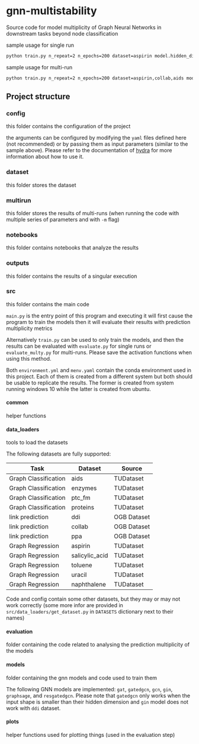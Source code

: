 # gnn-multistability

Source code for model multiplicity of Graph Neural Networks in downstream tasks beyond node classification

sample usage for single run

```bash
python train.py n_repeat=2 n_epochs=200 dataset=aspirin model.hidden_dim=8 model.num_layers=2 model=gin
```

sample usage for multi-run

```bash
python train.py n_repeat=2 n_epochs=200 dataset=aspirin,collab,aids model.hidden_dim=8,16,32 model.num_layers=2,3,4 model=gin,gat,gcn -m
```

## Project structure

### config

this folder contains the configuration of the project

the arguments can be configured by modifying the `yaml` files defined here
(not recommended) or by passing them as input parameters
(similar to the sample above). 
Please refer to the documentation of [hydra](https://hydra.cc/docs/intro/) for more information about how to use it.

### dataset

this folder stores the dataset

### multirun

this folder stores the results of multi-runs (when running the code with multiple series of parameters and with `-m`
flag)

### notebooks

this folder contains notebooks that analyze the results

### outputs

this folder contains the results of a singular execution

### src

this folder contains the main code

`main.py` is the entry point of this program and executing it will first cause the program to train the models then it
will evaluate their results with prediction multiplicity metrics

Alternatively `train.py` can be used to only train the models, and then the results can be evaluated with `evaluate.py`
for single runs or `evaluate_multy.py` for multi-runs. Please save the activation functions when using this method.

Both `environment.yml` and `menv.yaml` contain the conda environment used in this project. Each of them is created from
a different system but both should be usable to replicate the results. The former is created from system running windows
10 while the latter is created from ubuntu.

#### common

helper functions

#### data_loaders

tools to load the datasets

The following datasets are fully supported:

| Task                 | Dataset        | Source      |
|----------------------|----------------|-------------|
| Graph Classification | aids           | TUDataset   |
| Graph Classification | enzymes        | TUDataset   |
| Graph Classification | ptc_fm         | TUDataset   |
| Graph Classification | proteins       | TUDataset   |
| link prediction      | ddi            | OGB Dataset |
| link prediction      | collab         | OGB Dataset |
| link prediction      | ppa            | OGB Dataset |
| Graph Regression     | aspirin        | TUDataset   |
| Graph Regression     | salicylic_acid | TUDataset   |
| Graph Regression     | toluene        | TUDataset   |
| Graph Regression     | uracil         | TUDataset   |
| Graph Regression     | naphthalene    | TUDataset   |

Code and config contain some other datasets, but they may or may not work correctly
(some more infor are provided in `src/data_loaders/get_dataset.py` in `DATASETS` dictionary next to their names)

#### evaluation

folder containing the code related to analysing the prediction multiplicity of the models

#### models

folder containing the gnn models and code used to train them

The following GNN models are implemented: `gat`, `gatedgcn`, `gcn`, `gin`, `graphsage`, and `resgatedgcn`.
Please note that `gatedgcn` only works
when the input shape is smaller than their hidden dimension and `gin` model does not work with `ddi` dataset.

#### plots

helper functions used for plotting things (used in the evaluation step)
